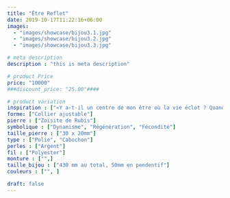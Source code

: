 ```yaml
---
title: "Être Reflet"
date: 2019-10-17T11:22:16+06:00
images: 
  - "images/showcase/bijou3.1.jpg"
  - "images/showcase/bijou3.2.jpg"
  - "images/showcase/bijou3.3.jpg"

# meta description
description : "this is meta description"

# product Price
price: "10000"
###discount_price: "25.00"####

# product variation
inspiration : ["«Y a-t-il un centre de mon être où la vie éclot ? Quand ai-je été réellement à côté ? Les cicatrices et les blessures sont là, et alors ! Ma chaire chutera, et alors ! Ne vois-tu pas depuis quel espace je te vois ? Viens, il y a encore tant de paysages à découvrir !»"]
forme: ["Collier ajustable"]
pierre : ["Zoïsite de Rubis"]
symbolique : ["Dynamisme", "Régénération", "Fécondité"]
taille_pierre : ["30 x 20mm"]
type : ["Polie", "Cabochon"]
perles : ["Argent"]
fil : ["Polyester"]
monture : ["",]
taille_bijou : ["430 mm au total, 50mm en pendentif"]
couleurs : ["", ]

draft: false
---
```


